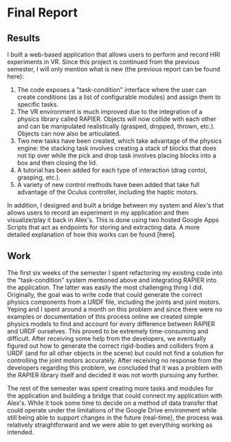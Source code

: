 # Final Report

## Results

I built a web-based application that allows users to perform and record HRI experiments in VR. Since this project is continued from the previous semester, I will only mention what is new (the previous report can be found here):
1. The code exposes a "task-condition" interface where the user can create conditions (as a list of configurable modules) and assign them to specific tasks. 
2. The VR environment is much improved due to the integration of a physics library called RAPIER. Objects will now collide with each other and can be manipulated realistically (grasped, dropped, thrown, etc.). Objects can now also be articulated.
4. Two new tasks have been created, which take advantage of the physics engine: the stacking task involves creating a stack of blocks that does not tip over while the pick and drop task involves placing blocks into a box and then closing the lid. 
5. A tutorial has been added for each type of interaction (drag contol, grasping, etc.).
5. A variety of new control methods have been added that take full advantage of the Oculus controller, including the haptic motors.

In addition, I designed and built a bridge between my system and Alex's that allows users to record an experiment in my application and then visualize/play it back in Alex's. This is done using two hosted Google Apps Scripts that act as endpoints for storing and extracting data. A more detailed explanation of how this works can be found [here]. 

## Work

The first six weeks of the semester I spent refactoring my existing code into the "task-condition" system mentioned above and integrating RAPIER into the application. The latter was easily the most challenging thing I did. Originally, the goal was to write code that could generate the correct physics components from a URDF file, including the joints and joint motors. Yeping and I spent around a month on this problem and since there were no examples or documentation of this process online we created simple physics models to find and account for every difference between RAPIER and URDF ourselves. This proved to be extremely time-consuming and difficult. After receiving some help from the developers, we eventually figured out how to generate the correct rigid-bodies and colliders from a URDF (and for all other objects in the scene) but could not find a solution for controlling the joint motors accurately. After receiving no response from the developers regarding this problem, we concluded that it was a problem with the RAPIER library itself and decided it was not worth pursuing any further. 

The rest of the semester was spent creating more tasks and modules for the application and building a bridge that could connect my application with Alex's. While it took some time to decide on a method of data transfer that could operate under the limitations of the Google Drive environment while still being able to support changes in the future (real-time), the process was relatively straightforward and we were able to get everything working as intended.

